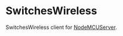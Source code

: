 # SwitchesWireless
SwitchesWireless client for <a href="https://github.com/DLandDS/NodeMCUserver">NodeMCUServer</a>.
